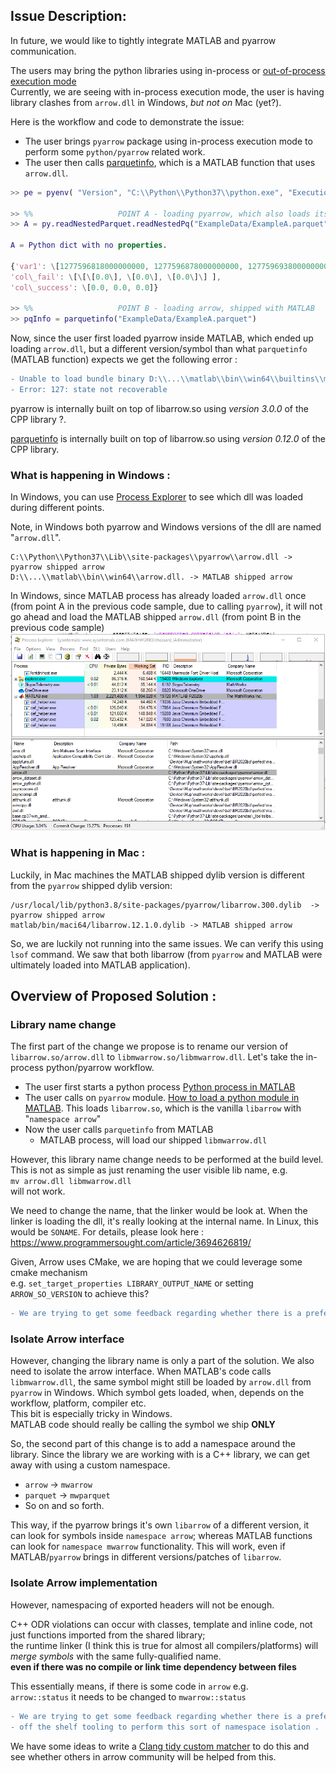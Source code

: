 ## Issue Description:

In future, we would like to tightly integrate MATLAB and pyarrow communication.

The users may bring the python libraries using in-process or [out-of-process] [execution mode] <br>
Currently, we are seeing with in-process execution mode, the user is having library clashes from `arrow.dll` in Windows, _but not on_ Mac (yet?). 

Here is the workflow and code to demonstrate the issue:
* The user brings `pyarrow` package using in-process execution mode to perform some `python/pyarrow` related work.
* The user then calls [parquetinfo], which is a MATLAB function that uses `arrow.dll`. 

```matlab
>> pe = pyenv( "Version", "C:\\Python\\Python37\\python.exe", "ExecutionMode", "InProcess");

>> %%                   POINT A - loading pyarrow, which also loads its own version of arrow.dll 
>> A = py.readNestedParquet.readNestedPq("ExampleData/ExampleA.parquet")

A = Python dict with no properties.

{'var1': \[1277596818000000000, 1277596878000000000, 1277596938000000000\],
'col\_fail': \[\[\[0.0\], \[0.0\], \[0.0\]\] ],
'col\_success': \[0.0, 0.0, 0.0]}

>> %%                   POINT B - loading arrow, shipped with MATLAB
>> pqInfo = parquetinfo("ExampleData/ExampleA.parquet")
```
Now, since the user first loaded pyarrow inside MATLAB, which ended up loading `arrow.dll`, 
but a different version/symbol than what `parquetinfo` (MATLAB function) expects we get the following error : 



```diff
- Unable to load bundle binary D:\\...\\matlab\\bin\\win64\\builtins\\matlab\_toolbox\_parquetio\\mwlibmwparquetio\_builtinimpl.dll. 
- Error: 127: state not recoverable
```
pyarrow is internally built on top of libarrow.so using _version 3.0.0_ of the CPP library ?.

[parquetinfo] is internally built on top of libarrow.so using _version 0.12.0_ of the CPP library.


### What is happening in Windows :
In Windows, you can use [Process Explorer] to see which dll was loaded during different points.

Note, in Windows both pyarrow and Windows versions of the dll are named "`arrow.dll`".
````
C:\\Python\\Python37\\Lib\\site-packages\\pyarrow\\arrow.dll -> pyarrow shipped arrow
D:\\...\\matlab\\bin\\win64\\arrow.dll. -> MATLAB shipped arrow
````

In Windows, since MATLAB process has already loaded `arrow.dll` once (from point A in the previous code sample, due to calling `pyarrow`), 
it will not go ahead and load the MATLAB shipped `arrow.dll` (from point B in the previous code sample)
![Process Explorer Output](images/Process_explorer_output.png)


### What is happening in Mac :
Luckily, in Mac machines the MATLAB shipped dylib version is different from the `pyarrow` shipped dylib version:
````
/usr/local/lib/python3.8/site-packages/pyarrow/libarrow.300.dylib  -> pyarrow shipped arrow
matlab/bin/maci64/libarrow.12.1.0.dylib -> MATLAB shipped arrow
````
So, we are luckily not running into the same issues. We can verify this using `lsof` command. We saw that both libarrow (from `pyarrow` and MATLAB were ultimately loaded into MATLAB application).

  

## Overview of Proposed Solution :

### Library name change 
  
The first part of the change we propose is to rename our version of `libarrow.so/arrow.dll` to `libmwarrow.so/libmwarrow.dll`.
Let's take the in-process python/pyarrow workflow.

*   The user first starts a python process  [Python process in MATLAB]
*   The user calls on `pyarrow` module. [How to load a python module in MATLAB].  This loads `libarrow.so`, which is the vanilla `libarrow` with "`namespace arrow`" 
*   Now the user calls `parquetinfo` from MATLAB 
    *   MATLAB process, will load our shipped `libmwarrow.dll `

However, this library name change needs to be performed at the build level. This is not as simple as just renaming the user visible lib name, e.g. <br>
`mv arrow.dll libmwarrow.dll` 
<br>
will not work. 

We need to change the name, that the linker would be look at. When the linker is loading the dll, it's really looking at the internal name. 
In Linux, this would be `SONAME`. 
For details, please look here : https://www.programmersought.com/article/3694626819/

Given, Arrow uses CMake, we are hoping that we could leverage some cmake mechanism <br>
e.g. `set_target_properties LIBRARY_OUTPUT_NAME` or setting `ARROW_SO_VERSION` to achieve this? <br>
```diff
- We are trying to get some feedback regarding whether there is a preferred way to do library renaming from arrow dev mailing list.
````

### Isolate Arrow interface
However, changing the library name is only a part of the solution. We also need to isolate the arrow interface. 
When MATLAB's code calls `libmwarrow.dll`, the same symbol might still be loaded by `arrow.dll` from `pyarrow` in Windows.
Which symbol gets loaded, when, depends on the workflow, platform, compiler etc. <br>
This bit is especially tricky in Windows. <br>
MATLAB code should really be calling the symbol we ship __ONLY__<br>

So, the second part of this change is to add a namespace around the library.
Since the library we are working with is a C++ library, we can get away with using a custom namespace.

* `arrow` -> `mwarrow`
* `parquet` -> `mwparquet`
* So on and so forth. 

This way, if the pyarrow brings it's own `libarrow` of a different version, it can look for symbols inside `namespace arrow`; whereas MATLAB functions can look for `namespace mwarrow` functionality. This will work, even if MATLAB/`pyarrow` brings in different versions/patches of `libarrow`. 

### Isolate Arrow implementation
However, namespacing of exported headers will not be enough. 

C++ ODR violations can occur with classes, template and inline code, not just functions imported from the shared library; <br>
the runtime linker (I think this is true for almost all compilers/platforms) will *merge symbols* with the same fully-qualified name. <br>
**even if there was no compile or link time dependency between files​**

This essentially means, if there is some code in `arrow` e.g. <br>
`arrow::status` it needs to be changed to `mwarrow::status` <br>

```diff
- We are trying to get some feedback regarding whether there is a preferred way
- off the shelf tooling to perform this sort of namespace isolation .
````
We have some ideas to write a [Clang tidy custom matcher] to do this and see whether others in arrow community will be helped from this.


<!-- Links -->
[out-of-process]: https://www.mathworks.com/help/matlab/matlab_external/out-of-process-execution-of-python-functionality.html
[execution mode]: https://www.mathworks.com/help/matlab/ref/pyenv.html#d122e1032322
[parquetinfo]: https://www.mathworks.com/help/matlab/ref/matlab.io.parquet.parquetinfo.html
[Python process in MATLAB]: https://www.mathworks.com/help/matlab/matlab_external/create-object-from-python-class.html
[Process Explorer]: https://docs.microsoft.com/en-us/sysinternals/downloads/process-explorer
[Clang tidy custom matcher]: https://blog.audio-tk.com/2018/03/20/writing-custom-checks-for-clang-tidy/
[How to load a python module in MATLAB]: https://www.mathworks.com/help/matlab/call-python-libraries.html
